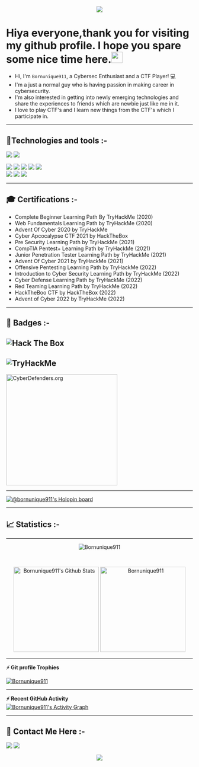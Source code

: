 <h1 align="center">
  <a href="https://git.io/typing-svg">
    <img src="https://readme-typing-svg.herokuapp.com?size=40&width=500&height=60&lines=H3110+H4x0r$" style="display: inline ">
  </a>
</h1>

# Hiya everyone,thank you for visiting my github profile. I hope you spare some nice time here.<img src="https://raw.githubusercontent.com/aemmadi/aemmadi/master/wave.gif" height="30px">
* Hi, I'm `Bornunique911`, a Cybersec Enthusiast and a CTF Player! 💻 <br>
* I'm a just a normal guy who is having passion in making career in cybersecurity.<br>
* I'm also interested in getting into newly emerging technologies and share the experiences to friends which are newbie just like me in it.<br>
* I love to play CTF's and I learn new things from the CTF's which I participate in.

----
## 🤖Technologies and tools :-
<image src="https://img.shields.io/badge/Python-3776AB?style=for-the-badge&logo=python&logoColor=black"> <image src="https://img.shields.io/badge/bash-4D4D4D?style=for-the-badge&logo=windows%20terminal&logoColor=white">       


<image src="https://img.shields.io/badge/Windows-0078D6?style=for-the-badge&logo=windows&logoColor=white"> <image src="https://img.shields.io/badge/Linux-FCC624?style=for-the-badge&logo=linux&logoColor=black"> <image src="https://img.shields.io/badge/Ubuntu-E95420?style=for-the-badge&logo=ubuntu&logoColor=white"> <image src="https://img.shields.io/badge/Kali_Linux-557C94?style=for-the-badge&logo=kali-linux&logoColor=white">  <image src="https://img.shields.io/badge/Debian-A81D33?style=for-the-badge&logo=debian&logoColor=white">   
<image src="https://img.shields.io/badge/sublime_text-%23575757.svg?&style=for-the-badge&logo=sublime-text&logoColor=important">  <image src="https://img.shields.io/badge/VIM-%2311AB00.svg?&style=for-the-badge&logo=vim&logoColor=white"> <image src="https://img.shields.io/badge/Notion-000000?style=for-the-badge&logo=notion&logoColor=white">

----  
## 🎓 Certifications :- 
- Complete Beginner Learning Path By TryHackMe (2020)
- Web Fundamentals Learning Path by TryHackMe (2020)
- Advent Of Cyber 2020 by TryHackMe
- Cyber Apcocalypse CTF 2021 by HackTheBox
- Pre Security Learning Path by TryHackMe (2021)
- CompTIA Pentest+ Learning Path by TryHackMe (2021)
- Junior Penetration Tester Learning Path by TryHackMe (2021)  
- Advent Of Cyber 2021 by TryHackMe (2021)
- Offensive Pentesting Learning Path by TryHackMe (2022)
- Introduction to Cyber Security Learning Path by TryHackMe (2022)
- Cyber Defense Learning Path by TryHackMe (2022)
- Red Teaming Learning Path by TryHackMe (2022)
- HackTheBoo CTF by HackTheBox (2022)
- Advent of Cyber 2022 by TryHackMe (2022)

----	
## 📛 Badges :-

<image src="https://www.hackthebox.eu/badge/image/526639" alt="Hack The Box" style="max-width: 480px"> <br>
----
<image src="https://tryhackme-badges.s3.amazonaws.com/Bornunique911.png" alt="TryHackMe"> <br>
----
<img src="https://cyberdefenders-storage.s3.me-central-1.amazonaws.com/profile-badges/Bornunique911.png" alt="CyberDefenders.org" width="300" />	

---
[![@bornunique911's Holopin board](https://holopin.me/bornunique911)](https://holopin.io/@bornunique911)

----	
## 📈 Statistics :-

----
<p align="center"><img src="https://github-readme-streak-stats.herokuapp.com/?user=Bornunique911&theme=tokyonight_duo" alt="Bornunique911" /></p>
  <br/>
  <p align="center">
    <a href="https://github.com/anuraghazra/github-readme-stats">
	    <img alt="Bornunique911's Github Stats" src="https://github-readme-stats.vercel.app/api?username=bornunique911&show_icons=true&theme=tokyonight" height="230px"/></a>
	    <img src="https://github-readme-stats.vercel.app/api/top-langs?username=bornunique911&langs_count=5&show_icons=true&locale=en&theme=tokyonight" alt="Bornunique911" height="230px"/>
	</p>	  

----
<summary><b>⚡ Git profile Trophies</b></summary>
<p align="left"> <a href="https://github.com/ryo-ma/github-profile-trophy"><img src="https://github-profile-trophy.vercel.app/?username=Bornunique911&theme=algolia" alt="Bornunique911" /></a> </p>

----
<summary><b>⚡ Recent GitHub Activity</b></summary>
<a href="https://github.com/Bornunique911"><img alt="Bornunique911's Activity Graph" src="https://github-readme-activity-graph.vercel.app/graph?username=Bornunique911&theme=react-dark" /></a>
<br/>  

----
## 📱 Contact Me Here :-
<a href="https://twitter.com/bornunique911"><img src="https://img.shields.io/badge/Twitter-1DA1F2?style=for-the-badge&logo=twitter&logoColor=white"></a>
<a href="https://github.com/Bornunique911"><img src="https://img.shields.io/badge/GitHub-100000?style=for-the-badge&logo=github&logoColor=white"></a>
<p align="center"><img align="center" src="https://profile-counter.glitch.me/{Bornunique911}/count.svg" /></p> 
